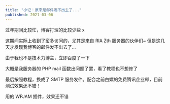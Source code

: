 ```yaml
---
title: "小记：原来是邮件发不出去了..."
published: 2021-03-06
---
```


过年期间比较忙，博客打理的比较少些 x

这期间实际上收到了蛮多访问的，尤其是来自 RIA Zth 服务器的伙伴们~ 但是这几天才发现我博客的邮件发不出去了...

由于我也不是技术力博主，立即百度了一下

大概是我服务器的 PHP mail 函数出问题了罢，看了教程也不想修了

最后按照教程，换成了 SMTP 服务发件。配合之前白嫖的免费腾讯企业邮，目前测试效果还不错！



用的 WPJAM 插件，效果还不错
